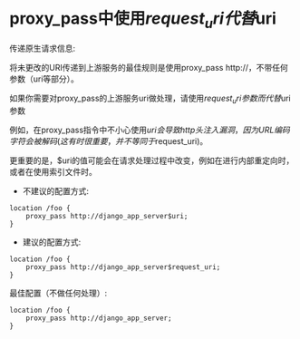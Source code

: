 # proxy_pass中使用$request_uri代替$uri

传递原生请求信息:

将未更改的URI传递到上游服务的最佳规则是使用proxy_pass http://<backend>，不带任何参数（uri等部分）。

如果你需要对proxy_pass的上游服务uri做处理，请使用$request_uri参数而代替$uri参数

例如，在proxy_pass指令中不小心使用$uri会导致http头注入漏洞， 因为URL编码字符会被解码(这有时很重要，并不等同于$request_uri)。

更重要的是，$uri的值可能会在请求处理过程中改变，例如在进行内部重定向时，或者在使用索引文件时。

* 不建议的配置方式:
```nginx configuration
location /foo {
    proxy_pass http://django_app_server$uri;
}
```

* 建议的配置方式:

```nginx configuration
location /foo {
    proxy_pass http://django_app_server$request_uri;
}
```

最佳配置（不做任何处理）:
```nginx configuration
location /foo {
    proxy_pass http://django_app_server;
}
```
